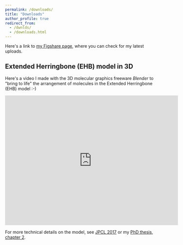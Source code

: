 ```yaml
---
permalink: /downloads/
title: "Downloads"
author_profile: true
redirect_from: 
  - /dwnlds/
  - /downloads.html
---
```



Here's a link to [my Figshare page](https://figshare.com/authors/Anna_S_Bondarenko/8700591),
where you can check for my latest uploads.


## Extended Herringbone (EHB) model in 3D

Here's a video I made with the 3D molecular graphics freeware *Blender* 
to "bring to life" the arrangement of molecules in the Extended Herringbone (EHB) model :-)

<iframe src="https://widgets.figshare.com/articles/12362261/embed?show_title=1" width="568" height="426" allowfullscreen="true" frameborder="0"></iframe>

For more technical details on the model, see [JPCL 2017](https://doi.org/10.1021/acs.jpclett.7b00967)
or my [PhD thesis, chapter 2](https://doi.org/10.33612/diss.98528598).


